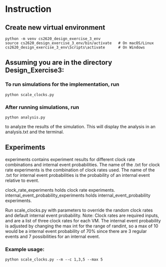# Instruction

## Create new virtual environment
```
python -m venv cs2620_design_exercise_3_env
source cs2620_design_exercise_3_env/bin/activate   # On macOS/Linux
cs2620_design_exercise_3_env\Scripts\activate      # On Windows
```

## Assuming you are in the directory Design_Exercise3:

### To run simulations for the implementation, run
```
python scale_clocks.py
```

### After running simulations, run
```
python analysis.py
```
to analyze the results of the simulation. This will display the analysis in an analysis.txt and the terminal.

## Experiments

experiments contains experiment results for different clock rate combinations and internal event probabilities. The name of the .txt for clock rate experiments is the combination of clock rates used. The name of the .txt for internal event probabilities is the probability of an internal event relative to event.

clock_rate_experiments holds clock rate experiments.
internal_event_probability_experiments holds internal_event_probability experiments.

Run scale_clocks.py with parameters to override the random clock rates and default internal event probability. Note: Clock rates are required inputs, and are a list of three clock rates for each VM. The internal event probability is adjusted by changing the max int for the range of randint, so a max of 10 would be a internal event probability of 70% since there are 3 regular events and 7 possibilities for an internal event.

### Example usage:
```
python scale_clocks.py --m --c 1,3,5 --max 5
```
